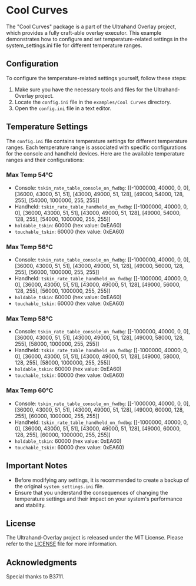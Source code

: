 # Cool Curves

The "Cool Curves" package is a part of the Ultrahand Overlay project, which provides a fully craft-able overlay executor. This example demonstrates how to configure and set temperature-related settings in the system_settings.ini file for different temperature ranges.

## Configuration

To configure the temperature-related settings yourself, follow these steps:

1. Make sure you have the necessary tools and files for the Ultrahand-Overlay project.
2. Locate the `config.ini` file in the `examples/Cool Curves` directory.
3. Open the `config.ini` file in a text editor.

## Temperature Settings

The `config.ini` file contains temperature settings for different temperature ranges. Each temperature range is associated with specific configurations for the console and handheld devices. Here are the available temperature ranges and their configurations:

### Max Temp 54°C

- Console: `tskin_rate_table_console_on_fwdbg`: [[-1000000, 40000, 0, 0], [36000, 43000, 51, 51], [43000, 49000, 51, 128], [49000, 54000, 128, 255], [54000, 1000000, 255, 255]]
- Handheld: `tskin_rate_table_handheld_on_fwdbg`: [[-1000000, 40000, 0, 0], [36000, 43000, 51, 51], [43000, 49000, 51, 128], [49000, 54000, 128, 255], [54000, 1000000, 255, 255]]
- `holdable_tskin`: 60000 (hex value: 0xEA60)
- `touchable_tskin`: 60000 (hex value: 0xEA60)

### Max Temp 56°C

- Console: `tskin_rate_table_console_on_fwdbg`: [[-1000000, 40000, 0, 0], [36000, 43000, 51, 51], [43000, 49000, 51, 128], [49000, 56000, 128, 255], [56000, 1000000, 255, 255]]
- Handheld: `tskin_rate_table_handheld_on_fwdbg`: [[-1000000, 40000, 0, 0], [36000, 43000, 51, 51], [43000, 49000, 51, 128], [49000, 56000, 128, 255], [56000, 1000000, 255, 255]]
- `holdable_tskin`: 60000 (hex value: 0xEA60)
- `touchable_tskin`: 60000 (hex value: 0xEA60)

### Max Temp 58°C

- Console: `tskin_rate_table_console_on_fwdbg`: [[-1000000, 40000, 0, 0], [36000, 43000, 51, 51], [43000, 49000, 51, 128], [49000, 58000, 128, 255], [58000, 1000000, 255, 255]]
- Handheld: `tskin_rate_table_handheld_on_fwdbg`: [[-1000000, 40000, 0, 0], [36000, 43000, 51, 51], [43000, 49000, 51, 128], [49000, 58000, 128, 255], [58000, 1000000, 255, 255]]
- `holdable_tskin`: 60000 (hex value: 0xEA60)
- `touchable_tskin`: 60000 (hex value: 0xEA60)

### Max Temp 60°C

- Console: `tskin_rate_table_console_on_fwdbg`: [[-1000000, 40000, 0, 0], [36000, 43000, 51, 51], [43000, 49000, 51, 128], [49000, 60000, 128, 255], [60000, 1000000, 255, 255]]
- Handheld: `tskin_rate_table_handheld_on_fwdbg`: [[-1000000, 40000, 0, 0], [36000, 43000, 51, 51], [43000, 49000, 51, 128], [49000, 60000, 128, 255], [60000, 1000000, 255, 255]]
- `holdable_tskin`: 60000 (hex value: 0xEA60)
- `touchable_tskin`: 60000 (hex value: 0xEA60)

## Important Notes

- Before modifying any settings, it is recommended to create a backup of the original `system_settings.ini` file.
- Ensure that you understand the consequences of changing the temperature settings and their impact on your system's performance and stability.

## License

The Ultrahand-Overlay project is released under the MIT License. Please refer to the [LICENSE](https://github.com/ppkantorski/Ultrahand-Overlay/blob/main/LICENSE) file for more information.

## Acknowledgments

Special thanks to B3711.

